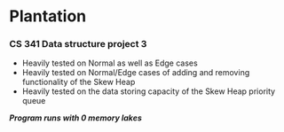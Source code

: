 # Plantation
### CS 341 Data structure project 3

- Heavily tested on Normal as well as Edge cases
- Heavily tested on Normal/Edge cases of adding and removing functionality of the Skew Heap
- Heavily tested on the data storing capacity of the Skew Heap priority queue

***Program runs with 0 memory lakes*** 
